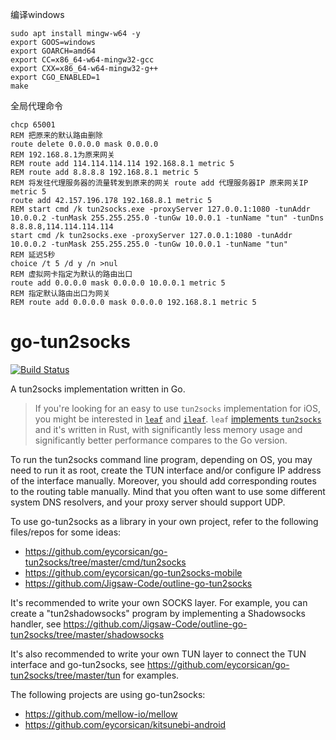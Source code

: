 编译windows
```
sudo apt install mingw-w64 -y
export GOOS=windows
export GOARCH=amd64
export CC=x86_64-w64-mingw32-gcc
export CXX=x86_64-w64-mingw32-g++
export CGO_ENABLED=1
make
```

全局代理命令


```
chcp 65001
REM 把原来的默认路由删除
route delete 0.0.0.0 mask 0.0.0.0
REM 192.168.8.1为原来网关
REM route add 114.114.114.114 192.168.8.1 metric 5
REM route add 8.8.8.8 192.168.8.1 metric 5
REM 将发往代理服务器的流量转发到原来的网关 route add 代理服务器IP 原来网关IP metric 5
route add 42.157.196.178 192.168.8.1 metric 5
REM start cmd /k tun2socks.exe -proxyServer 127.0.0.1:1080 -tunAddr 10.0.0.2 -tunMask 255.255.255.0 -tunGw 10.0.0.1 -tunName "tun" -tunDns 8.8.8.8,114.114.114.114
start cmd /k tun2socks.exe -proxyServer 127.0.0.1:1080 -tunAddr 10.0.0.2 -tunMask 255.255.255.0 -tunGw 10.0.0.1 -tunName "tun"
REM 延迟5秒
choice /t 5 /d y /n >nul
REM 虚拟网卡指定为默认的路由出口
route add 0.0.0.0 mask 0.0.0.0 10.0.0.1 metric 5
REM 指定默认路由出口为网关
REM route add 0.0.0.0 mask 0.0.0.0 192.168.8.1 metric 5
```



# go-tun2socks

[![Build Status](https://travis-ci.com/eycorsican/go-tun2socks.svg?branch=master)](https://travis-ci.com/eycorsican/go-tun2socks)

A tun2socks implementation written in Go.

> If you're looking for an easy to use `tun2socks` implementation for iOS, you might be interested in [`leaf`](https://github.com/eycorsican/leaf) and [`ileaf`](https://github.com/eycorsican/ileaf).
> `leaf` [implements `tun2socks`](https://github.com/eycorsican/leaf/tree/master/leaf/src/proxy/tun/netstack) and it's written in Rust, with significantly less memory usage and significantly better performance compares to the Go version.

To run the tun2socks command line program, depending on OS, you may need to run it as root, create the TUN interface and/or configure IP address of the interface manually. Moreover, you should add corresponding routes to the routing table manually. Mind that you often want to use some different system DNS resolvers, and your proxy server should support UDP.

To use go-tun2socks as a library in your own project, refer to the following files/repos for some ideas:

- https://github.com/eycorsican/go-tun2socks/tree/master/cmd/tun2socks
- https://github.com/eycorsican/go-tun2socks-mobile
- https://github.com/Jigsaw-Code/outline-go-tun2socks

It's recommended to write your own SOCKS layer. For example, you can create a "tun2shadowsocks" program by implementing a Shadowsocks handler, see https://github.com/Jigsaw-Code/outline-go-tun2socks/tree/master/shadowsocks

It's also recommended to write your own TUN layer to connect the TUN interface and go-tun2socks, see https://github.com/eycorsican/go-tun2socks/tree/master/tun for examples.

The following projects are using go-tun2socks:

- https://github.com/mellow-io/mellow
- https://github.com/eycorsican/kitsunebi-android
